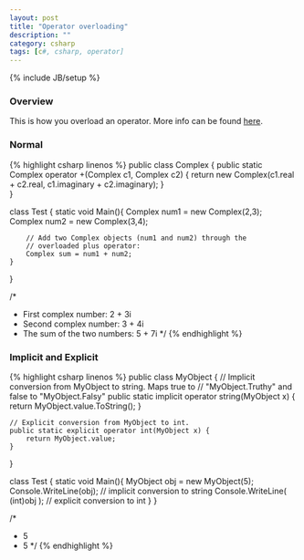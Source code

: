 ```yaml
---
layout: post
title: "Operator overloading"
description: ""
category: csharp
tags: [c#, csharp, operator]
---
```

{% include JB/setup %}

<!-- Overview -->
<h3>Overview</h3>

This is how you overload an operator. More info can be found [here](http://msdn.microsoft.com/en-us/library/aa288467(v=vs.71).aspx).

<!-- Normal -->
<h3>Normal</h3> 

{% highlight csharp linenos %}
public class Complex {
    public static Complex operator +(Complex c1, Complex c2) 
    {
        return new Complex(c1.real + c2.real, c1.imaginary + c2.imaginary);
    }   
}

class Test {
    static void Main(){
        Complex num1 = new Complex(2,3);
        Complex num2 = new Complex(3,4);

        // Add two Complex objects (num1 and num2) through the
        // overloaded plus operator:
        Complex sum = num1 + num2;
    } 
}

/*
 *  First complex number:  2 + 3i
 *  Second complex number: 3 + 4i
 *  The sum of the two numbers: 5 + 7i
 */
{% endhighlight %}

<!-- Implicit and Explicit -->
<h3>Implicit and Explicit</h3>

{% highlight csharp linenos %}
public class MyObject {
    // Implicit conversion from MyObject to string. Maps true to 
    // "MyObject.Truthy" and false to "MyObject.Falsy"
    public static implicit operator string(MyObject x) {
        return MyObject.value.ToString();
    }

    // Explicit conversion from MyObject to int.
    public static explicit operator int(MyObject x) {
        return MyObject.value;
    }   
}

class Test {
    static void Main(){
        MyObject obj = new MyObject(5);
        Console.WriteLine(obj);         // implicit conversion to string
        Console.WriteLine( (int)obj );  // explicit conversion to int
    } 
}

/*
 *  5
 *  5
 */
{% endhighlight %}


